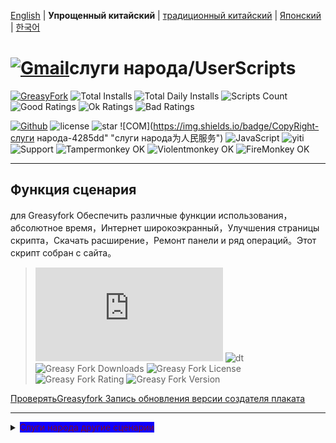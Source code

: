 [English](/en/scripts/497346 "Greasyfork Utility Toolkit") | **Упрощенный китайский** | [традиционный китайский](/zh-TW/scripts/497346 "Greasyfork Utility Toolkit") | [Японский](/ja/scripts/497346 "Greasyfork Utility Toolkit") | [한국어](/ko/scripts/497346 "Greasyfork Utility Toolkit")

# [![Gmail](https://img.shields.io/badge/Contact-Gmail-yellow?svg&)](mailto:toniaiwanowskiskr47@gmail.com)слуги народа/UserScripts

[![GreasyFork](https://img.shields.io/static/v1?label=%20&message=GreasyFork&style=flat-square&labelColor=7B0000&color=960000&logo=data:image/png;base64,iVBORw0KGgoAAAANSUhEUgAAABAAAAAQCAYAAAAf8/9hAAAABmJLR0QA/wD/AP+gvaeTAAAACXBIWXMAAAsTAAALEwEAmpwYAAAAB3RJTUUH3ggEBCQHM3fXsAAAAVdJREFUOMudkz2qwkAUhc/goBaGJBgUtBCZyj0ILkpwAW7Bws4yO3AHLiCtEFD8KVREkoiFxZzX5A2KGfN4F04zMN+ce+5c4LMUgDmANYBnrnV+plBSi+FwyHq9TgA2LQpvCiEiABwMBtzv95RSfoNEHy8DYBzHrNVqVEr9BWKcqNFoxF6vx3a7zc1mYyC73a4MogBg7vs+z+czO50OW60Wt9stK5UKp9Mpj8cjq9WqDTBHnjAdxzGQZrPJw+HA31oulzbAWgLoA0CWZVBKIY5jzGYzdLtdE9DlcrFNrY98zobqOA6TJKHW2jg4nU5sNBpFDp6mhVe5?svg&VasUwDHm9Xqm15u12o+/7Hy0gD8KatOd5vN/v1FozTVN6nkchxFuI6hsAAIMg4OPxMJCXdtTbR7JJCMEgCJhlGUlyPB4XfumozInrupxMJpRSRtZlKoNYl+m/6/wDuWAjtPfsQuwAAAAASUVORK5CYII= "Greasyfork")](https://greasyfork.org/users/1169082)
![Total Installs](https://img.shields.io/badge/dynamic/json?color=0084ff&label=Total%20Installs&query=$.totalInstalls&url=https://raw.githubusercontent.com/10086100886/UserScripts/main/docs/total_installs.json)
![Total Daily Installs](https://img.shields.io/badge/dynamic/json?color=0084ff&label=Total%20Daily%20Installs&query=$.totalDailyInstalls&url=https://raw.githubusercontent.com/10086100886/UserScripts/main/docs/total_installs.json)
![Scripts Count](https://img.shields.io/badge/dynamic/json?color=1E90FF&label=Scripts%20Count&query=$.numScripts&url=https://raw.githubusercontent.com/10086100886/UserScripts/main/docs/total_installs.json)
![Good Ratings](https://img.shields.io/badge/dynamic/json?color=4CAF50&label=Good%20Ratings&query=$.totalGoodRatings&url=https://raw.githubusercontent.com/10086100886/UserScripts/main/docs/total_installs.json)
![Ok Ratings](https://img.shields.io/badge/dynamic/json?color=FF9800&label=Ok%20Ratings&query=$.totalOkRatings&url=https://raw.githubusercontent.com/10086100886/UserScripts/main/docs/total_installs.json)
![Bad Ratings](https://img.shields.io/badge/dynamic/json?color=F44336&label=Bad%20Ratings&query=$.totalBadRatings&url=https://raw.githubusercontent.com/10086100886/UserScripts/main/docs/total_installs.json)

[![Github](https://img.shields.io/badge/Github-100000?svg&logo=github&logoColor=white)](https://github.com/10086100886/)
![license](https://img.shields.io/github/license/10086100886/UserScripts?svg&style=flat-square&color=4285dd&logo=github)
![star](https://img.shields.io/github/forks/10086100886/UserScripts?svg&style=flat-square&label=Fork&color=4285dd&logo=github" "Количество реплик")
![COM](https://img.shields.io/badge/CopyRight-слуги народа-4285dd" "слуги народа为人民服务")
![JavaScript](https://img.shields.io/badge/JavaScript-323330?svg&logo=javascript&logoColor=F7DF1E "JavaScript")
![yiti](https://img.shields.io/github/issues/10086100886/UserScripts/github-chinese?style=flat-square&logo=github&label=Issue "проблема")
![Support](https://img.shields.io/badge/Support-Chrome%7CFirefox%7CEdge-blue?svg&)
![**Tampermonkey OK**](https://img.shields.io/badge/Tampermonkey-OK-006989?labelColor=012A36)
![**Violentmonkey OK**](https://img.shields.io/badge/Violentmonkey-OK-006989?labelColor=4B3F72)
![**FireMonkey OK**](https://img.shields.io/badge/FireMonkey-OK-006989?labelColor=885053)

---

## Функция сценария

для Greasyfork Обеспечить различные функции использования，абсолютное время，Интернет широкоэкранный，Улучшения страницы скрипта，Скачать расширение，Ремонт панели и ряд операций。Этот скрипт собран с сайта。
>![size](https://img.shields.io/github/size/10086100886/UserScripts/Greasyfork%20Utility%20Toolkit.user.js?color=%23990000)
![dt](https://img.shields.io/greasyfork/dt/497346?color=%23990000&label=Installs)
![Greasy Fork Downloads](https://img.shields.io/greasyfork/dd/497346?color=%23990000)
![Greasy Fork License](https://img.shields.io/greasyfork/l/497346?color=%23990000)
![Greasy Fork Rating](https://img.shields.io/greasyfork/rating-count/497346?color=%23990000)
![Greasy Fork Version](https://img.shields.io/greasyfork/v/497346?color=%23990000)

  <p><a href="#:~:text=Обновить информацию">ПроверятьGreasyfork Запись обновления версии создателя плаката</a></p>

---

<details>
    <summary><mark style="background-color: rgb(17, 0, 255); color: rgb(122, 11, 39);">Слуги народа другие сценарии</mark></summary>
    <table>
        <thead>
            <tr>
                <th>Имя сценария</th>
                <th>Описание скрипта</th>
                <th>GitHub</th>
                <th>Greasyfork</th>
            </tr>
        </thead>
        <tbody>
            <tr>
                <td><a href="/zh-CN/scripts/497346" target="_blank"><strong>Greasyfork Мастер по клею</strong></a></td>
                <td>Усиливатьgreasyfork,Скопировать код，Загрузка скрипта，Точное время до секунд，Очистка главной страницы，Обсудить отчет в один клик，Добавлен код перехода в список сценариев, загрузка Украсьте код просмотра и отобразите справочные файлы кода.，показать значок сценария，Переход к сценариям для взрослых и другим операциям</td>
                <td><a
                        href="https://raw.githubusercontent.com/10086100886/UserScripts/main/Greasyfork%20Utility%20Toolkit.user.js">Установить</a>
                </td>
                <td><a href="https://update.greasyfork.org/scripts/497346.user.js"><img
                            src="https://img.shields.io/greasyfork/dt/497346?color=%23990000&label=Installs"><br>Установить</a>
                </td>
            </tr>
            <tr>

                <td><a href="/zh-CN/scripts/497403" target="_blank"><strong>Копировать авторизованную измененную версию</strong></a></td>
                <td>Запретить веб-страницам какать в отредактированных версиях，зеленый для выпуска，красный запрет，оранжевые временные указания</td>
                <td><a
                        href="https://raw.githubusercontent.com/10086100886/UserScripts/main/clipboard.user.js">Установить</a>
                </td>
                <td><a href="https://update.greasyfork.org/scripts/497403.user.js"><img
                            src="https://img.shields.io/greasyfork/dt/497403?color=%23990000&label=Installs"><br>Установить</a>
                </td>
            </tr>
            <tr>

                <td><a href="/zh-CN/scripts/497317" target="_blank"><strong>GreasyforkПодробности действительны для открытия</strong></a></td>
                <td>Добавлена ​​страница сведений о сценарии. Она подходит для добавления ссылок. Нажмите, чтобы открыть веб-страницу.，Нажмите, чтобы скопировать</td>
                <td><a
                        href="https://raw.githubusercontent.com/10086100886/UserScripts/main/Greasy%20fork%20link.user.js">Установить</a>
                </td>
                <td><a href="https://update.greasyfork.org/scripts/497317.user.js"><img
                            src="https://img.shields.io/greasyfork/dt/497317?color=%23990000&label=Installs"><br>Установить</a>
                </td>
            </tr>
            <tr>

                <td><a href="/zh-CN/scripts/497346" target="_blank"><strong>Greasyfork ranks</strong></a></td>
                <td>список сценариев добавить оценку</td>
                <td><a
                        href="https://raw.githubusercontent.com/10086100886/UserScripts/main/Greasyfork%20ranks.user.js">Установить</a>
                </td>
                <td></td>
            </tr>
            <tr>

                <td><a href="/zh-CN/scripts/497682" target="_blank"><strong>MissavПомощник по резервному копированию</strong></a></td>
                <td>missРезервное копирование плейлиста，Поддержка загрузки изображений и сохранения видеоинформации..Экспортировать локальную веб-страницу Поддержка экспорта вwebdav</td>
                <td><a
                        href="https://raw.githubusercontent.com/10086100886/UserScripts/main/missavexplorer.user.js">Установить</a>
                </td>
                <td><a href="https://update.greasyfork.org/scripts/497682.user.js"><img
                            src="https://img.shields.io/greasyfork/dt/497682?color=%23990000&label=Installs"><br>Установить</a>
                </td>
            </tr>
            <tr>

                <td><a href="/zh-CN/scripts/498625" target="_blank"><strong>Remove Link Underlines</strong></a></td>
                <td>Удалить подчеркивание с веб-страницы</td>
                <td><a
                        href="https://raw.githubusercontent.com/10086100886/UserScripts/main/Remove%20Link%20Underlines.user.js">Установить</a>
                </td>
                <td><a href="https://update.greasyfork.org/scripts/498625.user.js"><img
                            src="https://img.shields.io/greasyfork/dt/498625?color=%23990000&label=Installs"><br>Установить</a>
                </td>
            </tr>
            <tr>

                <td><a href="/zh-CN/scripts/498906" target="_blank"><strong>Выделение ключевых слов на веб-страницах</strong></a></td>
                <td>Выделение текста на веб-страницах</td>
                <td><a
                        href="https://raw.githubusercontent.com/10086100886/UserScripts/main/%E7%BD%91%E9%A1%B5%E9%AB%98%E4%BA%AE%E5%85%B3%E9%94%AE%E5%AD%97%2B.user.js">Установить</a>
                </td>
                <td><a href="https://update.greasyfork.org/scripts/498906.user.js"><img
                            src="https://img.shields.io/greasyfork/dt/498906?color=%23990000&label=Installs"><br>Установить</a>
                </td>
            </tr>
            <tr>

                <td><a href="/zh-CN/scripts/498904" target="_blank"><strong>Script Finder+</strong></a></td>
                <td>Script Finder это пользовательский скрипт（userscript），Он помогает вам находить и управлять пользовательскими скриптами на любом веб-сайте.</td>
                <td><a
                        href="https://raw.githubusercontent.com/10086100886/UserScripts/main/Script%20Finder%2B.user.js">Установить</a>
                </td>
                <td><a href="https://update.greasyfork.org/scripts/498904.user.js"><img
                            src="https://img.shields.io/greasyfork/dt/498904?color=%23990000&label=Installs"><br>Установить</a>
                </td>
            </tr>
            <tr>

                <td><a href="/zh-CN/scripts/500255" target="_blank"><strong>Закрепить на верхней и нижней кнопках</strong></a></td>
                <td>Изменено изGreasyforkпользовательский скрипт Добавьте верхнюю и нижнюю кнопки на веб-страницы，Облегчает быстрое перемещение вверх или вниз по длинным страницам.。 Добавлено изменение цвета кнопки при прокрутке вниз.，3Автоматически останавливается, если в течение нескольких секунд нет прокрутки</td>
                <td><a
                        href="https://raw.githubusercontent.com/10086100886/UserScripts/main/%E7%BD%AE%E9%A0%82%E5%92%8C%E7%BD%AE%E5%BA%95%E6%8C%89%E9%88%95.user.js">Установить</a>
                </td>
                <td><a href="https://update.greasyfork.org/scripts/500255.user.js"><img
                            src="https://img.shields.io/greasyfork/dt/500255?color=%23990000&label=Installs"><br>Установить</a>
                </td>
            </tr>
            <tr>

                <td><a href="/zh-CN/scripts/500262" target="_blank"><strong>Блокировать определенные сайты из результатов поиска</strong></a></td>
                <td>Блокировать определенные сайты из результатов поисковых систем，Помогите пользователям отфильтровать нежелательные результаты поиска.。 Пользовательский сайт блокировки ввода。Формат"-zhihu""-baidu" Используется для блокировки контента поиска Google.</td>
                <td><a
                        href="https://raw.githubusercontent.com/10086100886/UserScripts/main/%E5%9C%A8%E6%90%9C%E7%B4%A2%E7%BB%93%E6%9E%9C%E4%B8%AD%E5%B1%8F%E8%94%BD%E6%8C%87%E5%AE%9A%E7%AB%99%E7%82%B9.user.js">Установить</a>
                </td>
                <td><a href="https://update.greasyfork.org/scripts/500262.user.js"><img
                            src="https://img.shields.io/greasyfork/dt/500255?color=%23990000&label=Installs"><br>Установить</a>
                </td>
            </tr>
        </tbody>
    </table>
</details>


## Функции
### Детали сценария

- Переключение между видом документа и веб-просмотром
- Скопировать код
- показать значок сценария
- Очистить кэш значков
- История скрипта добавлена ​​установка
- Добавить кнопку загрузки
- Код сценария отображает номер строки
- Сортировать список сценариев по дате создания
- Копировать декларацию библиотеки
- Показать количество ссылочных файлов
- Скопировать короткую ссылку
- Украсьте фрагменты кода
- Украсить код просмотра

### список сценариев

- Список загрузок для установки дисплея
- Блокировка языковых настроек
- Показать рейтинги
- Показать исходный код
- Использовать устаревший список
- Показать все языковые сценарии
- Переместить боковую панель
- Сортировать список сценариев по дате создания

### Украсить элементы управления

- Контроль благоустройства
- Украсьте поле выбора и метки переключателей

### Применимый к

- Включить улучшение
- открыть в новом окне
- Количество скриптов, отображаемых на форуме
- Подробности действительны для открытия:
  - Поиск по форуму
  - Откроется веб-страница
  - Всплывающее окно

### Домашняя страница

- Очистите старое содержимое главной страницы
- Количество дней на очистку главной страницы
- Операция добавления скрипта на главную страницу
- Скрыть последние комментарии
- На главной странице отображается статистика

### Панель навигации

- Добавлена ​​возможность публиковать новые скрипты.
- Перейти к сценарию для взрослых
- Исправить стиль панели навигации
- Добавьте на панель навигации, чтобы открыть этот интерфейс
- Выравнивание панели навигации

### Веб-сайт

- Автоматически включать украшение поля редактирования кода
- Открыть ссылку в новой вкладке
- точная дата
- Максимизируйте просмотр веб-сайта
- Отчет в один клик
- подсветка локального кода
- Скрытая иконка
- Показать значок
- Grayscale прочитал комментарии
- Скрыть прочитанные комментарии
- Боковая панель навигации
- Изображение пользователя агента

---

## Thank you

### цитируемый сценарий

- [Auto Enable Syntax-Highlighting Source Editor](https://greasyfork.org/zh-CN/scripts/22223)
- [Greasyfork in your language](https://greasyfork.org/zh-CN/scripts/6245)
- [Greasyfork оптимизация](https://greasyfork.org/zh-CN/scripts/411837)
- [GreasyFork Copy Code Snippet](https://greasyfork.org/zh-CN/scripts/423726)
- [Download Script Button](https://greasyfork.org/zh-CN/scripts/420872)
- [GreasyFork Script Icon](https://greasyfork.org/zh-CN/scripts/6861)
- [Add "Post a new script" Link](https://greasyfork.org/zh-CN/scripts/450357)
- [Open Scripts List Sorting for Creation Date by Default](https://greasyfork.org/zh-CN/scripts/495477)
- [Absolute Time on GreasyFork](https://greasyfork.org/zh-CN/scripts/470348)
- [складывать greasyfork Истекшее обсуждение](https://greasyfork.org/scripts/426549/)
- [maximale Fensterbreite auf nutzen](https://greasyfork.org/de/scripts/36037)
- [Toggle HTML View](https://greasyfork.org/de/scripts/471149)
- [GreasyFork Header Style Fix](https://greasyfork.org/zh-CN/scripts/473269)
- [Greasy Fork Dark Theme](https://greasyfork.org/zh-CN/scripts/436913)
- [Greasyfork украшать](https://greasyfork.org/zh-CN/scripts/446849)
- [Greasy Fork Усиливать](https://greasyfork.org/zh-CN/scripts/467078)
- [Greasy Fork URL Очистка имени скрипта](https://greasyfork.org/scripts/431940/)
- [Greasyfork оптимизация](https://greasyfork.org/zh-CN/scripts/475722)
- [Greasy Fork: Mark Script Discussions as Read](https://greasyfork.org/scripts/438010)
- [Greasy Fork Bookmark](https://greasyfork.org/scripts/493406)
- [GreasyFork Сообщайте о спам-комментариях одним щелчком мыши](https://greasyfork.org/scripts/474395)

---

## отображение изображения:

<img src="https://img.xwyue.com/i/2024/07/12/669052994d5f4.png" alt="nav.png" width="800">
<img src="https://img.xwyue.com/i/2024/07/12/66905299aaa1e.png" alt="rep2.png" width="800">
<img src="https://img.xwyue.com/i/2024/07/12/6690529a9d5e5.png" alt="rep1.png" width="800">
<img src="https://img.xwyue.com/i/2024/07/12/6690529c24d9a.png" alt="time.png" width="800">
<img src="https://img.xwyue.com/i/2024/07/12/6690529c57dab.png" alt="user.png" width="800">
<img src="https://img.xwyue.com/i/2024/07/12/6690529c62ebd.png" alt="maxw.png" width="800">
<img src="https://img.xwyue.com/i/2024/07/12/6690529c744ea.png" alt="hidec.png" width="800">
<img src="https://img.xwyue.com/i/2024/07/12/6690529c84351.png" alt="libdown.png" width="800">
<img src="https://img.xwyue.com/i/2024/07/12/6690529ca36ab.png" alt="scriptdet.png" width="800">
<img src="https://img.xwyue.com/i/2024/07/12/6690529cb6d3f.png" alt="scripcode.png" width="800">
<img src="https://img.xwyue.com/i/2024/07/12/6690529cbdc2f.png" alt="code2.png" width="800">
<img src="https://img.xwyue.com/i/2024/07/12/6690529cce8da.png" alt="hisdown.png" width="800">
<img src="https://img.xwyue.com/i/2024/07/12/6690529ccfeab.png" alt="scriptlist.png" width="800">
<img src="https://img.xwyue.com/i/2024/07/12/6690529cd54fc.png" alt="allscriptlist.png" width="800">

---

## Обновить информацию
- 2024/7/17 2.2.0.9
  - Увеличивать[GreasyFork оптимизация](https://greasyfork.org/zh-CN/scripts/475722)Скрипт в двухколоночном отображении
  - Увеличивать[GreasyFork оптимизация](https://greasyfork.org/zh-CN/scripts/475722)Украсить панель навигации в
  - Добавить фиксированную боковую панель действий на веб-сайте
- 2024/7/15 2.2.0.8
  
  - Полная поддержка традиционного языка
- 2024/7/15 2.2.0.7
  
  - Добавить боковой переключатель панели навигации
  - Добавить прокси изображения
    - Прокси изображения не работает, когда включен[GreasyFork оптимизация](https://greasyfork.org/zh-CN/scripts/475722)Просмотр изображений в
  - Исправлена ​​проблема просмотра изображений вне браузера на мобильных устройствах.
  - Измените, чтобы автоматически проверять украшение при редактировании кода.
- 2024/7/14 2.2.0.6
  
  - Добавлено расширение панели навигации."Более"
  - Увеличивать[Greasy Fork Усиливать](https://greasyfork.org/zh-CN/scripts/467078)Боковая панель навигации в
  - Улучшение поддержки нескольких языков
- 2024/7/13 2.2.0.5
  
  - Добавить автоматический вход[GreasyFork оптимизация](https://greasyfork.org/zh-CN/scripts/475722)
  - Исправить статус установки скрипта в списке отображения.
  - Улучшение поддержки нескольких языков


---

<p><a href="https://github.com/10086100886/UserScripts"><strong>Больше пользовательских скриптов</strong></a> /
<a href="#">вернуться наверх↑</a></p>



